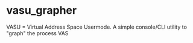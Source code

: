 # vasu_grapher
VASU = Virtual Address Space Usermode. A simple console/CLI utility to "graph" the process VAS
